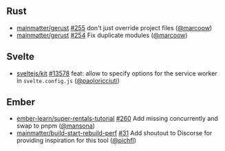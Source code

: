 ## Rust

- [mainmatter/gerust] [#255](https://github.com/mainmatter/gerust/pull/255) don't just override project files ([@marcoow])
- [mainmatter/gerust] [#254](https://github.com/mainmatter/gerust/pull/254) Fix duplicate modules ([@marcoow])

## Svelte

- [sveltejs/kit] [#13578](https://github.com/sveltejs/kit/pull/13578) feat: allow to specify options for the service worker in `svelte.config.js` ([@paoloricciuti])

## Ember

- [ember-learn/super-rentals-tutorial] [#260](https://github.com/ember-learn/super-rentals-tutorial/pull/260) Add missing concurrently and swap to pnpm ([@mansona])
- [mainmatter/build-start-rebuild-perf] [#31](https://github.com/mainmatter/build-start-rebuild-perf/pull/31) Add shoutout to Discorse for providing inspiration for this tool ([@pichfl])

[@mansona]: https://github.com/mansona
[@marcoow]: https://github.com/marcoow
[@paoloricciuti]: https://github.com/paoloricciuti
[@pichfl]: https://github.com/pichfl
[ember-learn/super-rentals-tutorial]: https://github.com/ember-learn/super-rentals-tutorial
[mainmatter/build-start-rebuild-perf]: https://github.com/mainmatter/build-start-rebuild-perf
[mainmatter/gerust]: https://github.com/mainmatter/gerust
[sveltejs/kit]: https://github.com/sveltejs/kit
